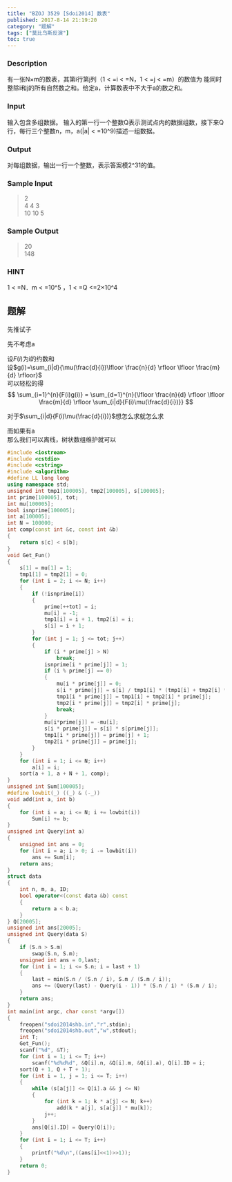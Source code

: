 ```yaml
---
title: "BZOJ 3529 [Sdoi2014] 数表"
published: 2017-8-14 21:19:20
category: "题解"
tags: ["莫比乌斯反演"]
toc: true
---
```


### Description
有一张N×m的数表，其第i行第j列（1 < =i < =N，1 < =j < =m）的数值为
能同时整除i和j的所有自然数之和。给定a，计算数表中不大于a的数之和。

<!--more-->
### Input

输入包含多组数据。
输入的第一行一个整数Q表示测试点内的数据组数，接下来Q行，每行三个整数n，m，a(|a| < =10^9)描述一组数据。

### Output

对每组数据，输出一行一个整数，表示答案模2^31的值。

### Sample Input
>2  
4 4 3  
10 10 5  

### Sample Output
>20  
148  

### HINT
1 < =N．m < =10^5 ，1 < =Q <=2×10^4


## 题解

先推试子  

先不考虑a

设$F(i)$为i的约数和  
设$g(i)=\sum_{i|d}{\mu(\frac{d}{i})\lfloor \frac{n}{d} \rfloor \lfloor \frac{m}{d} \rfloor}$  
可以轻松的得  
$$ \sum_{i=1}^{n}{F(i)g(i)} = \sum_{d=1}^{n}{\lfloor \frac{n}{d} \rfloor \lfloor \frac{m}{d} \rfloor \sum_{i|d}{F(i)\mu(\frac{d}{i})}} $$  

对于$\sum_{i|d}{F(i)\mu(\frac{d}{i})}$想怎么求就怎么求  

而如果有a  
那么我们可以离线，树状数组维护就可以  

```c++
#include <iostream>
#include <cstdio>
#include <cstring>
#include <algorithm>
#define LL long long
using namespace std;
unsigned int tmp1[100005], tmp2[100005], s[100005];
int prime[100005], tot;
int mu[100005];
bool isnprime[100005];
int a[100005];
int N = 100000;
int comp(const int &c, const int &b)
{
    return s[c] < s[b];
}
void Get_Fun()
{
    s[1] = mu[1] = 1;
    tmp1[1] = tmp2[1] = 0;
    for (int i = 2; i <= N; i++)
    {
        if (!isnprime[i])
        {
            prime[++tot] = i;
            mu[i] = -1;
            tmp1[i] = i + 1, tmp2[i] = i;
            s[i] = i + 1;
        }
        for (int j = 1; j <= tot; j++)
        {
            if (i * prime[j] > N)
                break;
            isnprime[i * prime[j]] = 1;
            if (i % prime[j] == 0)
            {
                mu[i * prime[j]] = 0;
                s[i * prime[j]] = s[i] / tmp1[i] * (tmp1[i] + tmp2[i] * prime[j]);
                tmp1[i * prime[j]] = tmp1[i] + tmp2[i] * prime[j];
                tmp2[i * prime[j]] = tmp2[i] * prime[j];
                break;
            }
            mu[i*prime[j]] = -mu[i];
            s[i * prime[j]] = s[i] * s[prime[j]];
            tmp1[i * prime[j]] = prime[j] + 1;
            tmp2[i * prime[j]] = prime[j];
        }
    }
    for (int i = 1; i <= N; i++)
        a[i] = i;
    sort(a + 1, a + N + 1, comp);
}
unsigned int Sum[100005];
#define lowbit(_) ((_) & (-_))
void add(int a, int b)
{
    for (int i = a; i <= N; i += lowbit(i))
        Sum[i] += b;
}
unsigned int Query(int a)
{
    unsigned int ans = 0;
    for (int i = a; i > 0; i -= lowbit(i))
        ans += Sum[i];
    return ans;
}
struct data
{
    int n, m, a, ID;
    bool operator<(const data &b) const
    {
        return a < b.a;
    }
} Q[20005];
unsigned int ans[20005];
unsigned int Query(data S)
{
    if (S.n > S.m)
        swap(S.n, S.m);
    unsigned int ans = 0,last;
    for (int i = 1; i <= S.n; i = last + 1)
    {
        last = min(S.n / (S.n / i), S.m / (S.m / i));
        ans += (Query(last) - Query(i - 1)) * (S.n / i) * (S.m / i);
    }
    return ans;
}
int main(int argc, char const *argv[])
{
    freopen("sdoi2014shb.in","r",stdin);
    freopen("sdoi2014shb.out","w",stdout);
    int T;
    Get_Fun();
    scanf("%d", &T);
    for (int i = 1; i <= T; i++)
        scanf("%d%d%d", &Q[i].n, &Q[i].m, &Q[i].a), Q[i].ID = i;
    sort(Q + 1, Q + T + 1);
    for (int i = 1, j = 1; i <= T; i++)
    {
        while (s[a[j]] <= Q[i].a && j <= N)
        {
            for (int k = 1; k * a[j] <= N; k++)
                add(k * a[j], s[a[j]] * mu[k]);
            j++;
        }
        ans[Q[i].ID] = Query(Q[i]);
    }
    for (int i = 1; i <= T; i++)
    {
        printf("%d\n",((ans[i]<<1)>>1));
    }
    return 0;
}
```